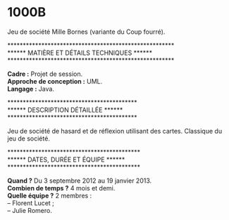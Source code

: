 # 1000B
Jeu de société Mille Bornes (variante du Coup fourré).

******************************************************<br>
****** MATIÈRE ET DÉTAILS TECHNIQUES ******<br>
******************************************************<br>

<b>Cadre :</b> Projet de session.<br>
<b>Approche de conception :</b> UML.<br>
<b>Langage :</b> Java.

******************************************<br>
****** DESCRIPTION DÉTAILLÉE ******<br>
******************************************<br>

Jeu de société de hasard et de réflexion utilisant des cartes. Classique du jeu de société.

*******************************************<br>
****** DATES, DURÉE ET ÉQUIPE ******<br>
*******************************************<br>

<b>Quand ?</b> Du 3 septembre 2012 au 19 janvier 2013.<br>
<b>Combien de temps ?</b> 4 mois et demi.<br>
<b>Quelle équipe ?</b> 2 membres :<br>
– Florent Lucet ;<br>
– Julie Romero.
